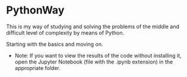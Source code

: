 # PythonWay
This is my way of studying and solving the problems of the middle and difficult level of complexity by means of Python.

Starting with the basics and moving on.
 
* Note: If you want to view the results of the code without installing it, open the Jupyter Notebook (file with the .ipynb extension) in the appropriate folder.
